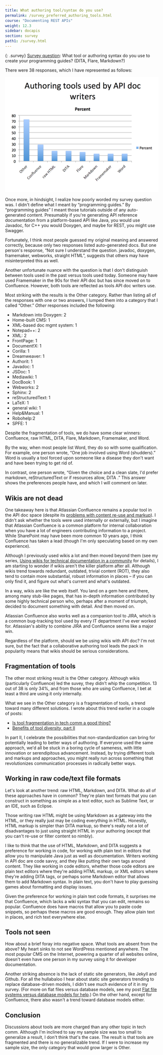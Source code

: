 ```yaml
---
title: What authoring tool/syntax do you use?
permalink: /survey_preferred_authoring_tools.html
course: "Documenting REST APIs"
weight: 12.3
sidebar: docapis
section: survey
path1: /survey.html
---
```


{: .survey}
[Survey question](survey_introduction.html): What tool or authoring syntax do you use to create your programming guides? (DITA, Flare, Markdown?)

There were 38 responses, which I have represented as follows:

![authoringtools](images/authoringtools.png)

Once more, in hindsight, I realize how poorly worded my survey question was. I didn't define what I meant by “programming guides.” By “programming guides” I meant those tutorials outside of any auto-generated content. Presumably if you're generating API reference documentation from a platform-based API like Java, you would use Javadoc, for C++ you would Doxygen, and maybe for REST, you might use Swagger.

Fortunately, I think most people guessed my original meaning and answered correctly, because only two responses listed auto-generated docs. But one person's response, “Not sure I understand the question. javadoc, doxygen, framemaker, webworks, straight HTML”, suggests that others may have misinterpreted this as well.

Another unfortunate nuance with the question is that I don't distinguish between tools used in the past versus tools used today. Someone may have used Framemaker in the 90s for their API doc but has since moved on to Confluence. However, both tools are reflected as tools API doc writers use.

Most striking with the results is the Other category. Rather than listing all of the responses with one or two answers, I lumped them into a category that I called “Other.” _Other_ responses included the following:

*   Markdown into Doxygen: 2
*   Home-built CMS: 1
*   XML-based doc mgmt system: 1
*   Notepad++: 2
*   XML: 2
*   FrontPage: 1
*   Document!X: 1
*   Corilla: 1
*   Dreamweaver: 1
*   Authorit: 1
*   Javadoc: 1
*   JSDoc: 1
*   Mediawiki: 1
*   DocBook: 1
*   Webworks: 2
*   Sphinx: 2
*   reStructuredText: 1
*   LaTeX: 1
*   general wiki: 1
*   Help&Manual: 1
*   Robohelp:2
*   SPFE: 1

Despite the fragmentation of tools, we do have some clear winners: Confluence, raw HTML, DITA, Flare, Markdown, Framemaker, and Word.

By the way, when most people list Word, they do so with some qualification. For example, one person wrote, “One job involved using Word (shudders).” Word is usually a tool forced upon someone like a disease they don't want and have been trying to get rid of.

In contrast, one person wrote, “Given the choice and a clean slate, I'd prefer markdown, reStructuredText or if resources allow, DITA .” This answer shows the preferences people have, and which I will comment on later.

## Wikis are not dead

One takeaway here is that Atlassian Confluence remains a popular tool in the API doc space (despite its [problems with content re-use and markup](http://idratherbewriting.com/2014/09/24/two-major-confluence-problems-poor-content-re-use-and-no-wiki-markup/)). I didn't ask whether the tools were used internally or externally, but I imagine that Atlassian Confluence is a common platform for internal collaboration when you have a lot of engineers contributing information to a project. While SharePoint may have been more common 10 years ago, I think Confluence has taken a lead (though I'm only speculating based on my own experience).

Although I previously used wikis a lot and then moved beyond them (see my series, [Using wikis for technical documentation in a community](http://idratherbewriting.com/series/my-journey-to-and-from-wikis/) for details), I am starting to wonder if wikis aren't the killer platform after all. Although wikis trend towards redundant, outdated, trivial content (ROT), they also tend to contain more substantial, robust information in places – if you can only find it, and figure out what's current and what's outdated.

In a way, wikis are like the web itself. You land on a gem here and there, among many stub-like pages, that has in-depth information contributed by some highly technical person who, perhaps after a moment of triumph, decided to document something with detail. And then moved on.

Atlassian Confluence also works well as a companion tool to JIRA, which is a common bug-tracking tool used by every IT department I've ever worked for. Atlassian's ability to combine JIRA and Confluence seems like a major win.

Regardless of the platform, should we be using wikis with API doc? I'm not sure, but the fact that a collaborative authoring tool leads the pack in popularity means that wikis should be serious considerations.

## Fragmentation of tools

The other most striking result is the Other category. Although wikis (particularly Confluence) led the suvey, they didn't whip the competition. 13 out of 38 is only 34%, and from those who are using Confluence, I bet at least a third are using it only internally.

What we see in the Other category is a fragmentation of tools, a trend toward many different solutions. I wrote about this trend earlier in a couple of posts:

*   [Is tool fragmentation in tech comm a good thing?](http://idratherbewriting.com/2014/08/05/tool-fragmentation-tech-comm-good-thing/)
*   [Benefits of tool diversity, part II](http://idratherbewriting.com/2014/08/07/benefits-tool-diversity-part-ii/)

In part II, I celebrate the possibilities that non-standardization can bring for potentially leading to better ways of authoring. If everyone used the same approach, we'd all be stuck in a boring cycle of sameness, with little innovation or serendipitous advancement. Instead, by trying different tools and markups and approaches, you might really run across something that revolutionizes communication processes in radically better ways.

## Working in raw code/text file formats

Let's look at another trend: raw HTML, Markdown, and DITA. What do all of these approaches have in common? They're plain text formats that you can construct in something as simple as a text editor, such as Sublime Text, or an IDE, such as Eclipse.

Those writing raw HTML might be using Markdown as a gateway into the HTML, or they really just may be coding everything in HTML. Honestly, HTML markup is simpler than DITA markup, so there's really not a lot of disadvantages to just using straight HTML in your authoring (except that you can't re-use or filter content so nimbly).

I like to think that the use of HTML, Markdown, and DITA suggests a preference for working in code, for working with plain text in editors that allow you to manipulate Java just as well as documentation. Writers working in API doc are code savvy, and they like putting their own tags around content. They like working in code editors, whether those code editors are plain text editors where they're adding HTML markup, or XML editors where they're adding DITA tags, or perhaps some Markdown editor that allows them to add Markdown syntax. In plain text, you don't have to play guessing games about formatting and display issues.

Given the preference for working in plain text code formats, it surprises me that Confluence, which lacks a wiki syntax that you can edit, remains so popular. Confluence does have macros that allow you to paste code snippets, so perhaps these macros are good enough. They allow plain text in places, and rich text everywhere else.

## Tools not seen

How about a brief foray into negative space. What tools are absent from the above? My heart sinks to not see WordPress mentioned anywhere. The most popular CMS on the Internet, powering a quarter of all websites online, doesn't even have one person in my survey using it for developer documentation.

Another striking absence is the lack of static site generators, like Jekyll and Github. For all the hullabaloo I hear about static site generators trending to replace database-driven models, I didn't see much evidence of it in my survey. (For more on flat files versus database models, see my post [Flat file systems versus database models for help](http://idratherbewriting.com/2014/11/05/flat-file-systems-versus-database-models-for-help/).) On the other hand, except for Confluence, there also wasn't a trend toward database models either.

## Conclusion

Discussions about tools are more charged than any other topic in tech comm. Although I'm inclined to say my sample size was too small to generalize a result, I don't think that's the case. The result is that tools are fragmented and there is no generalizable trend. If I were to increase my sample size, the only category that would grow larger is Other.
